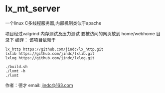 # lx_mt_server
一个linux C多线程服务器,内部机制类似于apache

项目经过valgrind 内存测试及压力测试
要被访问的网页放到 home/webhome 目录下
编译：
    该项目依赖于
    
    lx_http https://github.com/jindc/lx_http.git
    lxlib https://github.com/jindc/lxlib.git
    lxlog https://github.com/jindc/lxlog.git
    
    ./build.sh
    ./lxmt -h
    ./lxmt
    
作者：德才
email: jindc@163.com
    

